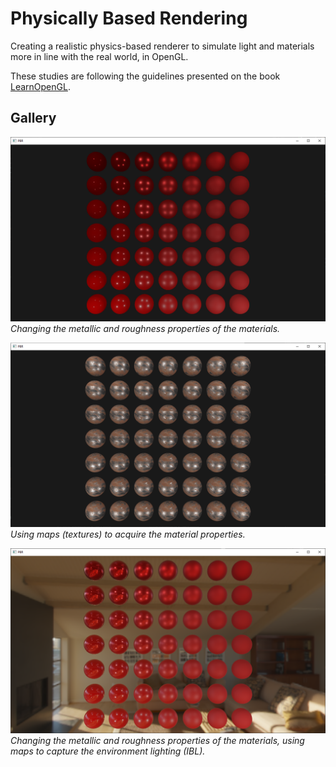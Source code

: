 # Physically Based Rendering

Creating a realistic physics-based renderer to simulate light and materials more in line with the real world, in OpenGL.

These studies are following the guidelines presented on the book [LearnOpenGL](https://learnopengl.com/PBR/Theory).

## Gallery


![Spheres 1](./PBR/resources/screenshots/spheres_1.png)
*Changing the metallic and roughness properties of the materials.*

![Spheres 2](./PBR/resources/screenshots/spheres_2.png)
*Using maps (textures) to acquire the material properties.*

![Spheres 3](./PBR/resources/screenshots/spheres_3.png)
*Changing the metallic and roughness properties of the materials, using maps to capture the environment lighting (IBL).*